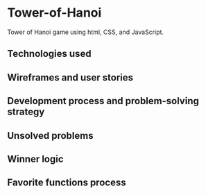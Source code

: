 # Tower-of-Hanoi
Tower of Hanoi game using html, CSS, and JavaScript.

## Technologies used

## Wireframes and user stories

## Development process and problem-solving strategy

## Unsolved problems

## Winner logic

## Favorite functions process
